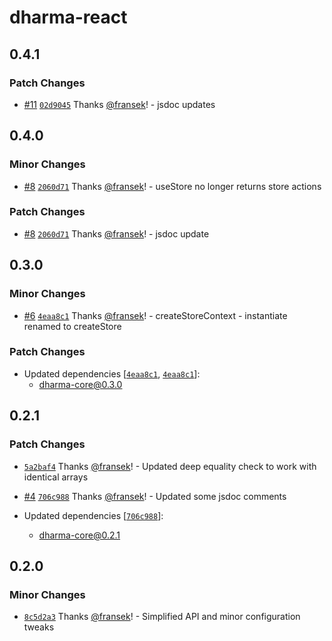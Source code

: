 # dharma-react

## 0.4.1

### Patch Changes

- [#11](https://github.com/fransek/dharma/pull/11) [`02d9045`](https://github.com/fransek/dharma/commit/02d90457696dc1c2921c4e1d2e74b33234f96baf) Thanks [@fransek](https://github.com/fransek)! - jsdoc updates

## 0.4.0

### Minor Changes

- [#8](https://github.com/fransek/dharma/pull/8) [`2060d71`](https://github.com/fransek/dharma/commit/2060d71fbbecba7d37f658f03fdfd9d1f49bc275) Thanks [@fransek](https://github.com/fransek)! - useStore no longer returns store actions

### Patch Changes

- [#8](https://github.com/fransek/dharma/pull/8) [`2060d71`](https://github.com/fransek/dharma/commit/2060d71fbbecba7d37f658f03fdfd9d1f49bc275) Thanks [@fransek](https://github.com/fransek)! - jsdoc update

## 0.3.0

### Minor Changes

- [#6](https://github.com/fransek/dharma/pull/6) [`4eaa8c1`](https://github.com/fransek/dharma/commit/4eaa8c15499e1d3d7d1001d6eb2da0157fbae56d) Thanks [@fransek](https://github.com/fransek)! - createStoreContext - instantiate renamed to createStore

### Patch Changes

- Updated dependencies [[`4eaa8c1`](https://github.com/fransek/dharma/commit/4eaa8c15499e1d3d7d1001d6eb2da0157fbae56d), [`4eaa8c1`](https://github.com/fransek/dharma/commit/4eaa8c15499e1d3d7d1001d6eb2da0157fbae56d)]:
  - dharma-core@0.3.0

## 0.2.1

### Patch Changes

- [`5a2baf4`](https://github.com/fransek/dharma/commit/5a2baf45d39fedff77eadf9006ce5b451f35127c) Thanks [@fransek](https://github.com/fransek)! - Updated deep equality check to work with identical arrays

- [#4](https://github.com/fransek/dharma/pull/4) [`706c988`](https://github.com/fransek/dharma/commit/706c98838bbd033d20dbff6e41595ac5b0d69ad2) Thanks [@fransek](https://github.com/fransek)! - Updated some jsdoc comments

- Updated dependencies [[`706c988`](https://github.com/fransek/dharma/commit/706c98838bbd033d20dbff6e41595ac5b0d69ad2)]:
  - dharma-core@0.2.1

## 0.2.0

### Minor Changes

- [`8c5d2a3`](https://github.com/fransek/dharma/commit/8c5d2a3e25559c32536549eb7b04bceab07aa0cd) Thanks [@fransek](https://github.com/fransek)! - Simplified API and minor configuration tweaks
